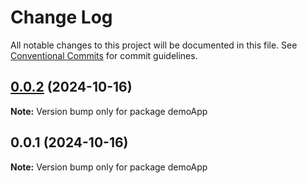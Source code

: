 # Change Log

All notable changes to this project will be documented in this file.
See [Conventional Commits](https://conventionalcommits.org) for commit guidelines.

## [0.0.2](https://github.com/eshanwp/aii-touch/compare/demoApp@0.0.1...demoApp@0.0.2) (2024-10-16)

**Note:** Version bump only for package demoApp

## 0.0.1 (2024-10-16)

**Note:** Version bump only for package demoApp
